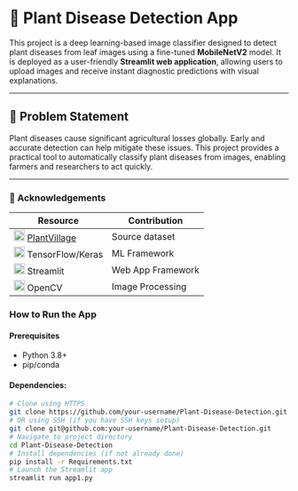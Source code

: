 # 🌿 Plant Disease Detection App

This project is a deep learning-based image classifier designed to detect plant diseases from leaf images using a fine-tuned **MobileNetV2** model. It is deployed as a user-friendly **Streamlit web application**, allowing users to upload images and receive instant diagnostic predictions with visual explanations.

---

## 📌 Problem Statement

Plant diseases cause significant agricultural losses globally. Early and accurate detection can help mitigate these issues. This project provides a practical tool to automatically classify plant diseases from images, enabling farmers and researchers to act quickly.

---

### 🙌 Acknowledgements

| Resource | Contribution |
|----------|-------------|
| <img src="https://plantvillage.psu.edu/uploads/ckeditor/pictures/2/content_PV_Logo_Hi-Res.png" width="20"> [PlantVillage](https://plantvillage.psu.edu/) | Source dataset |
| <img src="https://www.tensorflow.org/images/tf_logo_social.png" width="20"> TensorFlow/Keras | ML Framework |
| <img src="https://streamlit.io/images/brand/streamlit-mark-color.png" width="20"> Streamlit | Web App Framework |
| <img src="https://opencv.org/wp-content/uploads/2020/07/OpenCV_logo_black-2.png" width="20"> OpenCV | Image Processing |

### How to Run the App

#### Prerequisites
- Python 3.8+
- pip/conda

#### Dependencies:
```bash
# Clone using HTTPS
git clone https://github.com/your-username/Plant-Disease-Detection.git
# OR using SSH (if you have SSH keys setup)
git clone git@github.com:your-username/Plant-Disease-Detection.git
# Navigate to project directory
cd Plant-Disease-Detection
# Install dependencies (if not already done)
pip install -r Requirements.txt
# Launch the Streamlit app
streamlit run app1.py



